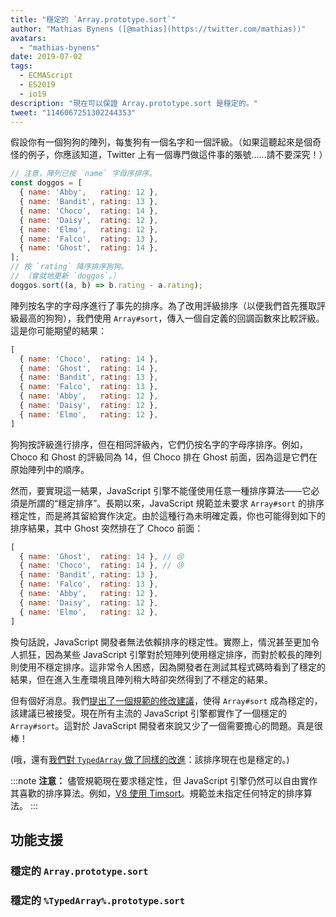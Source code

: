```yaml
---
title: "穩定的 `Array.prototype.sort`"
author: "Mathias Bynens ([@mathias](https://twitter.com/mathias))"
avatars: 
  - "mathias-bynens"
date: 2019-07-02
tags: 
  - ECMAScript
  - ES2019
  - io19
description: "現在可以保證 Array.prototype.sort 是穩定的。"
tweet: "1146067251302244353"
---
```

假設你有一個狗狗的陣列，每隻狗有一個名字和一個評級。（如果這聽起來是個奇怪的例子，你應該知道，Twitter 上有一個專門做這件事的賬號……請不要深究！）

```js
// 注意，陣列已按 `name` 字母序排序。
const doggos = [
  { name: 'Abby',   rating: 12 },
  { name: 'Bandit', rating: 13 },
  { name: 'Choco',  rating: 14 },
  { name: 'Daisy',  rating: 12 },
  { name: 'Elmo',   rating: 12 },
  { name: 'Falco',  rating: 13 },
  { name: 'Ghost',  rating: 14 },
];
// 按 `rating` 降序排序狗狗。
// （會就地更新 `doggos`。）
doggos.sort((a, b) => b.rating - a.rating);
```

<!--truncate-->
陣列按名字的字母序進行了事先的排序。為了改用評級排序（以便我們首先獲取評級最高的狗狗），我們使用 `Array#sort`，傳入一個自定義的回調函數來比較評級。這是你可能期望的結果：

```js
[
  { name: 'Choco',  rating: 14 },
  { name: 'Ghost',  rating: 14 },
  { name: 'Bandit', rating: 13 },
  { name: 'Falco',  rating: 13 },
  { name: 'Abby',   rating: 12 },
  { name: 'Daisy',  rating: 12 },
  { name: 'Elmo',   rating: 12 },
]
```

狗狗按評級進行排序，但在相同評級內，它們仍按名字的字母序排序。例如，Choco 和 Ghost 的評級同為 14，但 Choco 排在 Ghost 前面，因為這是它們在原始陣列中的順序。

然而，要實現這一結果，JavaScript 引擎不能僅使用任意一種排序算法——它必須是所謂的“穩定排序”。長期以來，JavaScript 規範並未要求 `Array#sort` 的排序穩定性，而是將其留給實作決定。由於這種行為未明確定義，你也可能得到如下的排序結果，其中 Ghost 突然排在了 Choco 前面：

```js
[
  { name: 'Ghost',  rating: 14 }, // 😢
  { name: 'Choco',  rating: 14 }, // 😢
  { name: 'Bandit', rating: 13 },
  { name: 'Falco',  rating: 13 },
  { name: 'Abby',   rating: 12 },
  { name: 'Daisy',  rating: 12 },
  { name: 'Elmo',   rating: 12 },
]
```

換句話說，JavaScript 開發者無法依賴排序的穩定性。實際上，情況甚至更加令人抓狂，因為某些 JavaScript 引擎對於短陣列使用穩定排序，而對於較長的陣列則使用不穩定排序。這非常令人困惑，因為開發者在測試其程式碼時看到了穩定的結果，但在進入生產環境且陣列稍大時卻突然得到了不穩定的結果。

但有個好消息。我們[提出了一個規範的修改建議](https://github.com/tc39/ecma262/pull/1340)，使得 `Array#sort` 成為穩定的，該建議已被接受。現在所有主流的 JavaScript 引擎都實作了一個穩定的 `Array#sort`。這對於 JavaScript 開發者來說又少了一個需要擔心的問題。真是很棒！

(哦，還有[我們對 `TypedArray` 做了同樣的改進](https://github.com/tc39/ecma262/pull/1433)：該排序現在也是穩定的。)

:::note
**注意：** 儘管規範現在要求穩定性，但 JavaScript 引擎仍然可以自由實作其喜歡的排序算法。例如，[V8 使用 Timsort](/blog/array-sort#timsort)。規範並未指定任何特定的排序算法。
:::

## 功能支援

### 穩定的 `Array.prototype.sort`

<feature-support chrome="70 /blog/v8-release-70#javascript-language-features"
                 firefox="yes"
                 safari="yes"
                 nodejs="12 https://twitter.com/mathias/status/1120700101637353473"
                 babel="yes https://github.com/zloirock/core-js#ecmascript-array"></feature-support>

### 穩定的 `%TypedArray%.prototype.sort`

<feature-support chrome="74 https://bugs.chromium.org/p/v8/issues/detail?id=8567"
                 firefox="67 https://bugzilla.mozilla.org/show_bug.cgi?id=1290554"
                 safari="yes"
                 nodejs="12 https://twitter.com/mathias/status/1120700101637353473"
                 babel="yes https://github.com/zloirock/core-js#ecmascript-typed-arrays"></feature-support>
